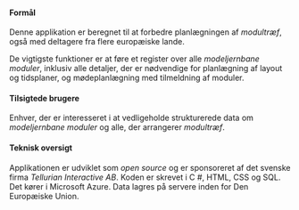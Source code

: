 ﻿#### Formål
Denne applikation er beregnet til at forbedre planlægningen af *modultræf*,
også med deltagere fra flere europæiske lande.

De vigtigste funktioner er at føre et register over alle *modeljernbane moduler*,
inklusiv alle detaljer, der er nødvendige for planlægning af layout og tidsplaner,
og mødeplanlægning med tilmeldning af moduler.

#### Tilsigtede brugere
Enhver, der er interesseret i at vedligeholde strukturerede data om *modeljernbane moduler*
og alle, der arrangerer *modultræf*.

#### Teknisk oversigt
Applikationen er udviklet som *open source* og er sponsoreret af det svenske firma *Tellurian Interactive AB*.
Koden er skrevet i C #, HTML, CSS og SQL. Det kører i Microsoft Azure.
Data lagres på servere inden for Den Europæiske Union.

